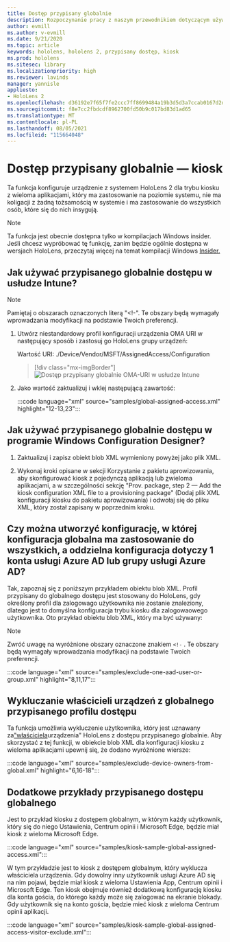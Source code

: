 ```yaml
---
title: Dostęp przypisany globalnie
description: Rozpoczynanie pracy z naszym przewodnikiem dotyczącym używania OMA-URI dla kiosków z dostępem przypisanym globalnie za pomocą usługi Intune i projektanta konfiguracji systemu Windows.
author: evmill
ms.author: v-evmill
ms.date: 9/21/2020
ms.topic: article
keywords: hololens, hololens 2, przypisany dostęp, kiosk
ms.prod: hololens
ms.sitesec: library
ms.localizationpriority: high
ms.reviewer: lavinds
manager: yannisle
appliesto:
- HoloLens 2
ms.openlocfilehash: d36192e7f65f7fe2ccc7ff8699484a19b3d5d3a7ccab0167d2dbdcaf64bb5880
ms.sourcegitcommit: f8e7cc2fbdcdf8962700fd50b9c017bd83d1ad65
ms.translationtype: MT
ms.contentlocale: pl-PL
ms.lasthandoff: 08/05/2021
ms.locfileid: "115664048"
---
```

# <a name="global-assigned-access--kiosk"></a>Dostęp przypisany globalnie — kiosk

Ta funkcja konfiguruje urządzenie z systemem HoloLens 2 dla trybu kiosku z wieloma aplikacjami, który ma zastosowanie na poziomie systemu, nie ma koligacji z żadną tożsamością w systemie i ma zastosowanie do wszystkich osób, które się do nich insygują.

> [!NOTE]
> Ta funkcja jest obecnie dostępna tylko w kompilacjach Windows insider. Jeśli chcesz wypróbować tę funkcję, zanim będzie ogólnie dostępna w wersjach HoloLens, przeczytaj więcej na temat kompilacji Windows [Insider.](hololens-insider.md)

## <a name="how-to-use-global-assigned-access-in-intune"></a>Jak używać przypisanego globalnie dostępu w usłudze Intune?

> [!NOTE]
> Pamiętaj o obszarach oznaczonych literą "<!-". Te obszary będą wymagały wprowadzania modyfikacji na podstawie Twoich preferencji.

1. Utwórz niestandardowy profil konfiguracji urządzenia OMA URI w następujący sposób i zastosuj go HoloLens grupy urządzeń:

    Wartość URI: ./Device/Vendor/MSFT/AssignedAccess/Configuration

    > [!div class="mx-imgBorder"]
    > ![Dostęp przypisany globalnie OMA-URI w usłudze Intune](images/global-assigned-access-omauri.png)

2. Jako wartość zaktualizuj i wklej następującą zawartość:

    :::code language="xml" source="samples/global-assigned-access.xml" highlight="12-13,23":::

## <a name="how-to-use-global-assigned-access-in-windows-configuration-designer"></a>Jak używać przypisanego globalnie dostępu w programie Windows Configuration Designer?

1. Zaktualizuj i zapisz obiekt blob XML wymieniony powyżej jako plik XML. 

2. Wykonaj kroki opisane w sekcji Korzystanie z pakietu aprowizowania, aby skonfigurować kiosk z pojedynczą aplikacją lub [z](hololens-kiosk.md#use-a-provisioning-package-to-set-up-a-single-app-or-multi-app-kiosk)wieloma aplikacjami, a w szczególności sekcję "Prov. package, step 2 — Add the kiosk configuration XML file to a provisioning package" (Dodaj plik XML konfiguracji kiosku do pakietu aprowizowania) i odwołaj się do pliku XML, który został zapisany w poprzednim kroku.

## <a name="can-i-create-a-configuration-where-global-applies-to-everyone-and-separate-configuration-applies-to-1-azure-ad-account-or-azure-ad-group"></a>Czy można utworzyć konfigurację, w której konfiguracja globalna ma zastosowanie do wszystkich, a oddzielna konfiguracja dotyczy 1 konta usługi Azure AD lub grupy usługi Azure AD? 

Tak, zapoznaj się z poniższym przykładem obiektu blob XML. Profil przypisany do globalnego dostępu jest stosowany do HoloLens, gdy określony profil dla zalogowago użytkownika nie zostanie znaleziony, dlatego jest to domyślna konfiguracja trybu kiosku dla zalogowaowego użytkownika.
Oto przykład obiektu blob XML, który ma być używany:

> [!NOTE]
> Zwróć uwagę na wyróżnione obszary oznaczone znakiem `<!-` . Te obszary będą wymagały wprowadzania modyfikacji na podstawie Twoich preferencji.

 :::code language="xml" source="samples/exclude-one-aad-user-or-group.xml" highlight="8,11,17":::

## <a name="excluding-deviceowners-from-global-assigned-access-profile"></a>Wykluczanie właścicieli urządzeń z globalnego przypisanego profilu dostępu

Ta funkcja umożliwia wykluczenie użytkownika, który jest uznawany za["właściciela](security-adminless-os.md)urządzenia" HoloLens z dostępu przypisanego globalnie. Aby skorzystać z tej funkcji, w obiekcie blob XML dla konfiguracji kiosku z wieloma aplikacjami upewnij się, że dodano wyróżnione wiersze:

 :::code language="xml" source="samples/exclude-device-owners-from-global.xml" highlight="6,16-18":::

## <a name="additional-global-assigned-access-examples"></a>Dodatkowe przykłady przypisanego dostępu globalnego

Jest to przykład kiosku z dostępem globalnym, w którym każdy użytkownik, który się do niego Ustawienia, Centrum opinii i Microsoft Edge, będzie miał kiosk z wieloma Microsoft Edge.

:::code language="xml" source="samples/kiosk-sample-global-assigned-access.xml":::

W tym przykładzie jest to kiosk z dostępem globalnym, który wyklucza właściciela urządzenia. Gdy dowolny inny użytkownik usługi Azure AD się na nim pojawi, będzie miał kiosk z wieloma Ustawienia App, Centrum opinii i Microsoft Edge. Ten kiosk obejmuje również dodatkową konfigurację kiosku dla konta gościa, do którego każdy może się zalogować na ekranie blokady. Gdy użytkownik się na konto gościa, będzie mieć kiosk z wieloma Centrum opinii aplikacji.

:::code language="xml" source="samples/kiosk-sample-global-assigned-access-visitor-exclude.xml":::
